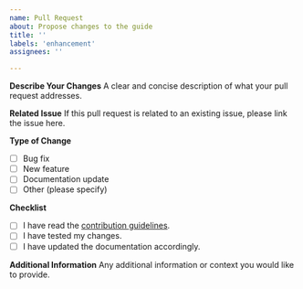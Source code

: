 ```yaml
---
name: Pull Request
about: Propose changes to the guide
title: ''
labels: 'enhancement'
assignees: ''

---
```


**Describe Your Changes**
A clear and concise description of what your pull request addresses.

**Related Issue**
If this pull request is related to an existing issue, please link the issue here.

**Type of Change**
- [ ] Bug fix
- [ ] New feature
- [ ] Documentation update
- [ ] Other (please specify)

**Checklist**
- [ ] I have read the [contribution guidelines](../CONTRIBUTING).
- [ ] I have tested my changes.
- [ ] I have updated the documentation accordingly.

**Additional Information**
Any additional information or context you would like to provide.
